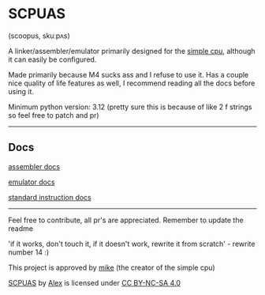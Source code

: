 # SCPUAS
(scoopus, skuːpʌs)

A linker/assembler/emulator primarily designed for the [simple cpu](http://simplecpudesign.com/), 
although it can easily be configured.

Made primarily because M4 sucks ass and I refuse to use it. Has a couple 
nice quality of life features as well, I recommend reading all the docs
before using it.

Minimum python version: 3.12 (pretty sure this is because of like 2 f strings so feel free to patch and pr)

-----

## Docs

[assembler docs](doc/assembler.md)

[emulator docs](doc/emulator.md)

[standard instruction docs](doc/instructions.md)

-----

Feel free to contribute, all pr's are appreciated. Remember to update the readme

'if it works, don't touch it, if it doesn't work, rewrite it from scratch' - rewrite number 14 :)

This project is approved by [mike](mailto:mike@simplecpudesign.com) (the creator of the simple cpu)

[SCPUAS](https://github.com/actorpus/SCPUAS) by [Alex](https://github.com/actorpus) is licensed under [CC BY-NC-SA 4.0](https://creativecommons.org/licenses/by-nc-sa/4.0)
